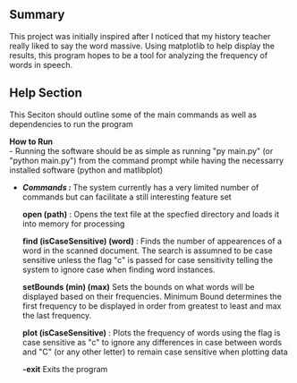 Summary
-
This project was initially inspired after I noticed that my history teacher really liked to say the word massive.
Using matplotlib to help display the results, this program hopes to be a tool for analyzing the frequency of words 
in speech.

Help Section
-
This Seciton should outline some of the main commands as well as dependencies to run the program

<b>How to Run</b> <br>
      - Running the software should be as simple as running "py main.py" (or "python main.py") from the command prompt while having the
      necessarry installed software (python and matlibplot)

- <b><i>Commands : </i></b>
  The system currently has a very limited number of commands but can facilitate a still interesting feature set

  <b>open (path)</b> : Opens the text file at the specfied directory and loads it into memory for processing <br>
  
  <b>find (isCaseSensitive) (word)</b> : Finds the number of appearences of a word in the scanned document. The search is assumned to be case sensitive unless the flag "c" is passed for case sensitivity
  telling the system to ignore case when finding word instances. <br>

  <b>setBounds (min) (max)</b> Sets the bounds on what words will be displayed based on their frequencies. Minimum Bound determines the first frequency to be displayed in order from greatest to least and max the last frequency. <br>

  <b>plot (isCaseSensitive)</b> : Plots the frequency of words using the flag is case sensitive as "c" to ignore any differences in case between words and "C" (or any other letter) to
  remain case sensitive when plotting data <br>
  
  <b>-exit</b> Exits the program
